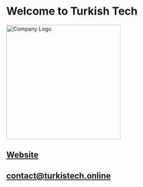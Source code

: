 # Welcome to Turkish Tech

<img src="https://www.turkistech.online/turkistech-logo-original.svg" width="300" alt="Company Logo" />

## [Website](https://turkistech.online/)

## <contact@turkistech.online>

